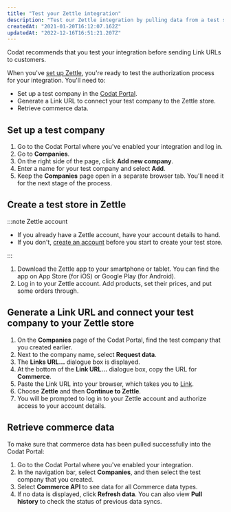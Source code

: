 ```yaml
---
title: "Test your Zettle integration"
description: "Test our Zettle integration by pulling data from a test store to a test company"
createdAt: "2021-01-20T16:12:07.162Z"
updatedAt: "2022-12-16T16:51:21.207Z"
---
```


Codat recommends that you test your integration before sending Link URLs to customers.

When you've [set up Zettle](/integrations/commerce/zettle/commerce-zettle-setup), you're ready to test the authorization process for your integration. You'll need to:

- Set up a test company in the [Codat Portal](https://app.codat.io).
- Generate a Link URL to connect your test company to the Zettle store.
- Retrieve commerce data.

## Set up a test company

1. Go to the Codat Portal where you've enabled your integration and log in.
2. Go to **Companies**.
3. On the right side of the page, click **Add new company**.
4. Enter a name for your test company and select **Add**.
5. Keep the **Companies** page open in a separate browser tab. You'll need it for the next stage of the process.

## Create a test store in Zettle

:::note Zettle account

- If you already have a Zettle account, have your account details to hand.
- If you don't, <a href="https://register.izettle.com//" target="_blank">create an account</a> before you start to create your test store.

:::

1. Download the Zettle app to your smartphone or tablet. You can find the app on App Store (for iOS) or Google Play (for Android).
2. Log in to your Zettle account. Add products, set their prices, and put some orders through.

## Generate a Link URL and connect your test company to your Zettle store

1. On the **Companies** page of the Codat Portal, find the test company that you created earlier.
2. Next to the company name, select **Request data**.
3. The **Links URL...** dialogue box is displayed.
4. At the bottom of the **Link URL...** dialogue box, copy the URL for **Commerce**.
5. Paste the Link URL into your browser, which takes you to [Link](/link).
6. Choose **Zettle** and then **Continue to Zettle**.
7. You will be prompted to log in to your Zettle account and authorize access to your account details.

## Retrieve commerce data

To make sure that commerce data has been pulled successfully into the Codat Portal:

1. Go to the Codat Portal where you've enabled your integration.
2. In the navigation bar, select **Companies**, and then select the test company that you created.
3. Select **Commerce API** to see data for all Commerce data types.
4. If no data is displayed, click **Refresh data**. You can also view **Pull history** to check the status of previous data syncs.
